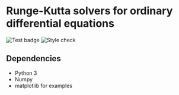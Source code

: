 # Runge-Kutta solvers for ordinary differential equations

![Test badge](https://github.com/ajaust/python-runge-kutta/actions/workflows/tests.yml/badge.svg)
![Style check](https://github.com/ajaust/python-runge-kutta/actions/workflows/style-check.yml/badge.svg)

## Dependencies

- Python 3
- Numpy
- matplotlib for examples

